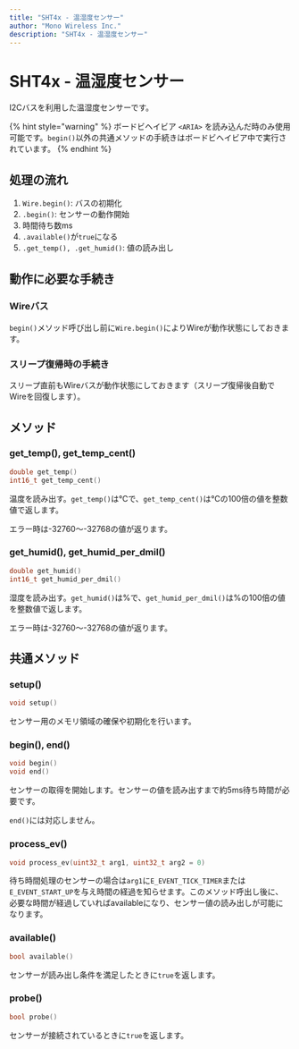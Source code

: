 ```yaml
---
title: "SHT4x - 温湿度センサー"
author: "Mono Wireless Inc."
description: "SHT4x - 温湿度センサー"
---
```


# SHT4x - 温湿度センサー

I2Cバスを利用した温湿度センサーです。

{% hint style="warning" %}
ボードビヘイビア `<ARIA>` を読み込んだ時のみ使用可能です。`begin()`以外の共通メソッドの手続きはボードビヘイビア中で実行されています。
{% endhint %}



## 処理の流れ

1. `Wire.begin()`: バスの初期化
2. `.begin()`: センサーの動作開始
3. 時間待ち数ms
4. `.available()`が`true`になる
5. `.get_temp(), .get_humid()`: 値の読み出し



## 動作に必要な手続き

### Wireバス

`begin()`メソッド呼び出し前に`Wire.begin()`によりWireが動作状態にしておきます。



### スリープ復帰時の手続き

スリープ直前もWireバスが動作状態にしておきます（スリープ復帰後自動でWireを回復します）。



## メソッド

### get\_temp(), get\_temp\_cent()

```cpp
double get_temp()
int16_t get_temp_cent()
```

温度を読み出す。`get_temp()`は℃で、`get_temp_cent()`は℃の100倍の値を整数値で返します。

エラー時は-32760～-32768の値が返ります。



### get\_humid(), get\_humid\_per\_dmil()

```cpp
double get_humid()
int16_t get_humid_per_dmil()
```

湿度を読み出す。`get_humid()`は%で、`get_humid_per_dmil()`は%の100倍の値を整数値で返します。

エラー時は-32760～-32768の値が返ります。



## 共通メソッド

### setup()

```cpp
void setup() 
```

センサー用のメモリ領域の確保や初期化を行います。



### begin(), end()

```cpp
void begin()
void end()
```

センサーの取得を開始します。センサーの値を読み出すまで約5ms待ち時間が必要です。

`end()`には対応しません。



### process\_ev()

```cpp
void process_ev(uint32_t arg1, uint32_t arg2 = 0)
```

待ち時間処理のセンサーの場合は`arg1`に`E_EVENT_TICK_TIMER`または`E_EVENT_START_UP`を与え時間の経過を知らせます。このメソッド呼出し後に、必要な時間が経過していればavailableになり、センサー値の読み出しが可能になります。



### available()

```cpp
bool available()
```

センサーが読み出し条件を満足したときに`true`を返します。



### probe()

```cpp
bool probe()
```

センサーが接続されているときに`true`を返します。

